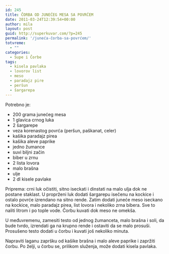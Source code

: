 ```yaml
---
id: 245
title: ČORBA OD JUNEĆEG MESA SA POVRĆEM
date: 2011-03-24T12:39:54+00:00
author: mila
layout: post
guid: http://superkuvar.com/?p=245
permalink: '/juneća-čorba-sa-povrćem/'
totvreme:
  - ""
categories:
  - Supe i Čorbe
tags:
  - kisela pavlaka
  - lovorov list
  - meso
  - paradajz pire
  - peršun
  - šargarepa
---
```

Potrebno je:

  * 200 grama junećeg mesa
  * 1 glavica crnog luka
  * 2 šargarepe
  * veza korenastog povrća (peršun, paškanat, celer)
  * kašika paradajz pirea
  * kašika aleve paprike
  * jedno žumance
  * suvi biljni začin
  * biber u zrnu
  * 2 lista lovora
  * malo brašna
  * ulje
  * 2 dl kisele pavlake

Priprema: crni luk očistiti, sitno iseckati i dinstati na malo ulja dok ne postane staklast. U proprženi luk dodati šargarepu isečenu na kockice i ostalo povrće izrendano na sitno rende. Zatim dodati juneće meso iseckano na kockice, malo paradajz pirea, list lovora i nekoliko zrna bibera. Sve to naliti litrom i po tople vode. Čorbu kuvati dok meso ne omekša.

U međuvremenu, zamesiti testo od jednog žumanceta, malo brašna i soli, da bude tvrdo, izrendati ga na krupno rende i ostaviti da se malo prosuši. Prosušeno testo dodati u čorbu i kuvati još nekoliko minuta.

Napraviti laganu zapršku od kašike brašna i malo aleve paprike i zapržiti čorbu. Po želji, u čorbu se, prilikom služenja, može dodati kisela pavlaka.